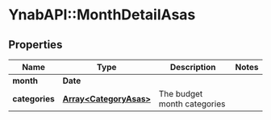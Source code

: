 # YnabAPI::MonthDetailAsas

## Properties
Name | Type | Description | Notes
------------ | ------------- | ------------- | -------------
**month** | **Date** |  | 
**categories** | [**Array&lt;CategoryAsas&gt;**](CategoryAsas.md) | The budget month categories | 


